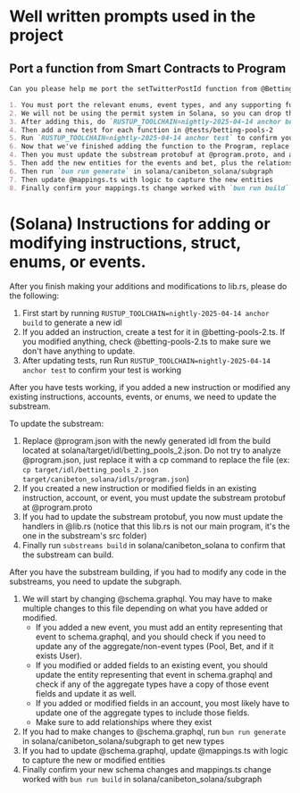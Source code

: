 # Well written prompts used in the project

## Port a function from Smart Contracts to Program

```markdown
Can you please help me port the setTwitterPostId function from @BettingPools.sol to my Solana program at @lib.rs? This is an involved update, please consider the following:

1. You must port the relevant enums, event types, and any supporting functions.
2. We will not be using the permit system in Solana, so you can drop those parameters and their logic.
3. After adding this, do `RUSTUP_TOOLCHAIN=nightly-2025-04-14 anchor build` to generate a new idl
4. Then add a new test for each function in @tests/betting-pools-2
5. Run `RUSTUP_TOOLCHAIN=nightly-2025-04-14 anchor test` to confirm your test is working
6. Now that we've finished adding the function to the Program, replace @program.json with the newly generated idl from the build located at solana/target/idl/betting_pools_2.json (you can't see this file in context because its in gitignore, so do an ls on the path to confirm location before copying)
4. Then you must update the substream protobuf at @program.proto, and add handlers in @lib.rs. Then run `substreams build` in solana/canibeton_solana.
5. Then add the new entities for the events and bet, plus the relationship from pool to bet at least, in the graphql schema at @schema.graphql (@reference-old-schema.graphql can be used as a reference for what the schema entries might look like)
6. Then run `bun run generate` in solana/canibeton_solana/subgraph
7. Then update @mappings.ts with logic to capture the new entities
8. Finally confirm your mappings.ts change worked with `bun run build` in solana/canibeton_solana/subgraph
```


# (Solana) Instructions for adding or modifying instructions, struct, enums, or events.


After you finish making your additions and modifications to lib.rs, please do the following:

1. First start by running  `RUSTUP_TOOLCHAIN=nightly-2025-04-14 anchor build` to generate a new idl
2. If you added an instruction, create a test for it in @betting-pools-2.ts. If you modified anything, check @betting-pools-2.ts to make sure we don't have anything to update.
3. After updating tests, run Run `RUSTUP_TOOLCHAIN=nightly-2025-04-14 anchor test` to confirm your test is working


After you have tests working, if you added a new instruction or modified any existing instructions, accounts, events, or enums, we need to update the substream.

To update the substream:
1. Replace @program.json with the newly generated idl from the build located at solana/target/idl/betting_pools_2.json. Do not try to analyze @program.json, just replace it with a cp command to replace the file (ex: `cp target/idl/betting_pools_2.json target/canibeton_solana/idls/program.json`)
2. If you created a new instruction or modified fields in an existing instruction, account, or event, you must update the substream protobuf at @program.proto
3. If you had to update the substream protobuf, you now must update the handlers in @lib.rs (notice that this lib.rs is not our main program, it's the one in the substream's src folder)
4. Finally run `substreams build` in solana/canibeton_solana to confirm that the substream can build.

After you have the substream building, if you had to modify any code in the substreams, you need to update the subgraph.

1. We will start by changing @schema.graphql. You may have to make multiple changes to this file depending on what you have added or modified.
    - If you added a new event, you must add an entity representing that event to schema.graphql, and you should check if you need to update any of the aggregate/non-event types (Pool, Bet, and if it exists User).
    - If you modified or added fields to an existing event, you should update the entity representing that event in schema.graphql and check if any of the aggregate types have a copy of those event fields and update it as well.
    - If you added or modified fields in an account, you most likely have to update one of the aggregate types to include those fields.
    - Make sure to add relationships where they exist
2. If you had to make changes to @schema.graphql, run `bun run generate` in solana/canibeton_solana/subgraph to get new types
3. If you had to update @schema.graphql, update @mappings.ts with logic to capture the new or modified entities
4. Finally confirm your new schema changes and mappings.ts change worked with `bun run build` in solana/canibeton_solana/subgraph
